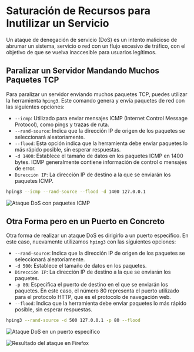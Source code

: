 # Saturación de Recursos para Inutilizar un Servicio

Un ataque de denegación de servicio (DoS) es un intento malicioso de abrumar un sistema, servicio o red con un flujo excesivo de tráfico, con el objetivo de que se vuelva inaccesible para usuarios legítimos.

## Paralizar un Servidor Mandando Muchos Paquetes TCP

Para paralizar un servidor enviando muchos paquetes TCP, puedes utilizar la herramienta `hping3`. Este comando genera y envía paquetes de red con las siguientes opciones:

- `--icmp`: Utilizado para enviar mensajes ICMP (Internet Control Message Protocol), como pings y trazas de ruta.
- `--rand-source`: Indica que la dirección IP de origen de los paquetes se seleccionará aleatoriamente.
- `--flood`: Esta opción indica que la herramienta debe enviar paquetes lo más rápido posible, sin esperar respuestas.
- `-d 1400`: Establece el tamaño de datos en los paquetes ICMP en 1400 bytes. ICMP generalmente contiene información de control o mensajes de error.
- `Dirección IP`: La dirección IP de destino a la que se enviarán los paquetes ICMP.

```Bash
hping3 --icmp --rand-source --flood -d 1400 127.0.0.1
```

![Ataque DoS con paquetes ICMP](ataques-DoS.png)

## Otra Forma pero en un Puerto en Concreto

Otra forma de realizar un ataque DoS es dirigirlo a un puerto específico. En este caso, nuevamente utilizamos `hping3` con las siguientes opciones:

- `--rand-source`: Indica que la dirección IP de origen de los paquetes se seleccionará aleatoriamente.
- `-d 500`: Establece el tamaño de datos en los paquetes.
- `Dirección IP`: La dirección IP de destino a la que se enviarán los paquetes.
- `-p 80`: Especifica el puerto de destino en el que se enviarán los paquetes. En este caso, el número 80 representa el puerto utilizado para el protocolo HTTP, que es el protocolo de navegación web.
- `--flood`: Indica que la herramienta debe enviar paquetes lo más rápido posible, sin esperar respuestas.

```sh
hping3 --rand-source -d 500 127.0.0.1 -p 80 --flood
```

![Ataque DoS en un puerto específico](hping3-bytes.png)

![Resultado del ataque en Firefox](DoS-firefox.png)